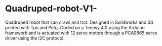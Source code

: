 # Quadruped-robot-V1-
Quadruped robot that can crawl and trot. Designed in Solidworks and 3d printed with Tpu and Petg. Coded on a Teensy 4.0 using the Arduino framework and is actuated with 12 servo motors through a PCA9865 servo driver using the I2C protocol.
